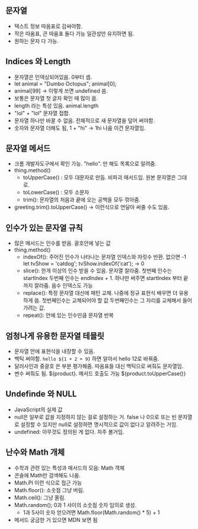 ## 문자열

- 텍스트 정보 따옴표로 감싸야함.
- 작은 따옴표, 큰 따옴표 둘다 가능 일관성만 유지하면 됨.
- 원하는 문자 다 가능.

## Indices 와 Length

- 문자열은 인덱싱되어있음. 0부터 셈.
- let animal = "Dumbo Octopus"; animal[0];
- animal[99] -> 이렇게 쓰면 undefined 씀.
- 보통은 문자열 첫 글자 확인 때 많이 씀.
- length 라는 특성 있음. animal.length
- "lol" + "lol" 문자열 접합.
- 문자열 하나만 바꿀 수 없음. 전체적으로 새 문자열을 덮어 써야함.
- 숫자와 문자열 더해도 됨, 1 + "hi" -> 1hi 나옴 이건 문자열임.

## 문자열 메서드

- 크롬 개발자도구에서 확인 가능. "hello". 만 해도 목록으로 알려줌.
- thing.method()
  - toUpperCase() : 모두 대문자로 만듬. 비파괴 매서드임. 원본 문자열은 그대로.
  - toLowerCase() : 모두 소문자
  - trim(): 문자열의 처음과 끝에 오는 공백을 모두 깎아줌.
- greeting.trim().toUpperCase() -> 이런식으로 연달아 써줄 수도 있음.

## 인수가 있는 문자열 규칙

- 많은 메서드는 인수를 받음. 괄호안에 넣는 값
- thing.method()
  - indexOf(): 주어진 인수가 나타나는 문자열 인덱스와 자릿수 반환. 없으면 -1 let tvShow = 'catdog'; tvShow.indexOf('cat'); -> 0
  - slice(): 한개 이상의 인수 받을 수 있음. 문자열 잘라줌. 첫번째 인수는 startIndex 두번째 인수는 endIndex + 1. 하나만 써주면 startIndex 부터 끝까지 잘라줌. 음수 인덱스도 가능
  - replace(): 특정 문자열 대신에 패턴 교체. 나중에 정규 표현식 배우면 더 유용하게 씀. 첫번째인수는 교체되어야 할 값 두번째인수는 그 자리를 교체해서 들어가려는 값.
  - repeat(): 안에 있는 인수만큼 문자열 반복

## 엄청나게 유용한 문자열 테믈릿

- 문자열 안에 표현식을 내장할 수 있음.
- 백틱 써야함. `hello ${1 + 2 + 9}` 하면 알아서 hello 12로 바꿔줌.
- 달러사인과 중괄호 쓴 부분 평가해줌. 따옴표들 대신 백틱으로 써줘도 문자열임.
- 변수 써줘도 됨. \${product}. 메서드 호출도 가능 ${product.toUpperCase()}

## Undefinde 와 NULL

- JavaScript의 실제 값
- null은 일부로 값을 지정하지 않는 걸로 설정하는 거. false 나 0으로 또는 빈 문자열로 설정할 수 있지만 null로 설정하면 명시적으로 값이 없다고 알려주는 거임.
- undefined: 아무것도 정의된 게 없다. 자주 볼거임.

## 난수와 Math 개체

- 수학과 관련 있는 특성과 메서드의 모음: Math 객체
- 콘솔에 Math만 검색해도 나옴.
- Math.PI 이런 식으로 접근 가능
- Math.floor(): 소숫점 그냥 버림.
- Math.ceil(): 그냥 올림.
- Math.random(); 0과 1 사이의 소숫점 숫자 임의로 생성.
  - 1과 5사이 숫자 얻으려면 Math.floor(Math.random() \* 5) + 1
- 메서드 궁금한 거 있으면 MDN 보면 됨
